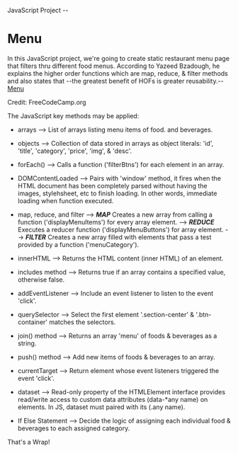 JavaScript Project --

# Menu

In this JavaScript project, we're going to create static restaurant menu page that filters thru different food menus. According to Yazeed Bzadough, he explains the higher order functions which are map, reduce, & filter methods and also states that --the greatest benefit of HOFs is greater reusability.-- [Menu](https://carson3377.github.io/Menu/menu.html)

Credit: FreeCodeCamp.org

The JavaScript key methods may be applied:

- arrays
--> List of arrays listing menu items of food. and beverages.


- objects
--> Collection of data stored in arrays as object literals: 'id', 'title', 'category', 'price', 'img', & 'desc'.


- forEach()
--> Calls a function ('filterBtns') for each element in an array. 


- DOMContentLoaded
--> Pairs with 'window' method, it fires when the HTML document has been completely parsed without having the images, stylehsheet, etc to finish loading. In other words, immediate loading when function executed.


- map, reduce, and filter
--> <strong>*MAP*</strong> Creates a new array from calling a function ('displayMenuItems') for every array element. 
--> <strong>*REDUCE*</strong> Executes a reducer function ('displayMenuButtons') for array element.
--> <strong>*FILTER*</strong> Creates a new array filled with elements that pass a test provided by a function ('menuCategory').

- innerHTML
--> Returns the HTML content (inner HTML) of an element.


- includes method
--> Returns true if an array contains a specified value, otherwise false.


- addEventListener
--> Include an event listener to listen to the event 'click'.


- querySelector
--> Select the first element '.section-center' & '.btn-container' matches the selectors.


- join() method
--> Returns an array 'menu' of foods & beverages as a string.


- push() method
--> Add new items of foods & beverages to an array.


- currentTarget
--> Return element whose event listeners triggered the event 'click'.


- dataset
--> Read-only property of the HTMLElement interface provides read/write access to custom data attributes (data-*any name) on elements. 
In JS, dataset must paired with its (.any name).


- If Else Statement
--> Decide the logic of assigning each individual food & beverages to each assigned category.



That's a Wrap!
